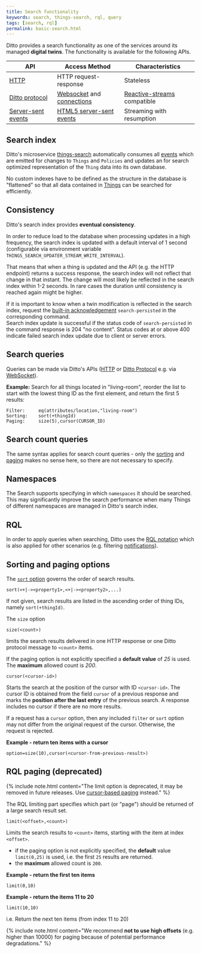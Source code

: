 ```yaml
---
title: Search functionality
keywords: search, things-search, rql, query
tags: [search, rql]
permalink: basic-search.html
---
```


Ditto provides a search functionality as one of the services around its managed **digital twins**.
The functionality is available for the following APIs.

| API | Access Method | Characteristics |
|-----|---------------|-----------------|
|[HTTP](httpapi-search.html)|HTTP request-response|Stateless|
|[Ditto protocol](protocol-specification-things-search.html)|[Websocket](httpapi-protocol-bindings-websocket.html) and [connections](basic-connections.html)| [Reactive-streams](https://reactive-streams.org) compatible |
|[Server-sent events](httpapi-sse.html#sse-api-searchthings)|[HTML5 server-sent events](https://html.spec.whatwg.org/multipage/server-sent-events.html)|Streaming with resumption|

## Search index

Ditto's microservice [things-search](architecture-services-things-search.html) automatically consumes all 
[events](basic-signals-event.html) which are emitted for changes to `Things` and `Policies` and updates an for search 
optimized representation of the `Thing` data into its own database.

No custom indexes have to be defined as the structure in the database is "flattened" so that all data contained in 
[Things](basic-thing.html) can be searched for efficiently.

## Consistency

Ditto's search index provides **eventual consistency**.

In order to reduce load to the database when processing updates in a high frequency, the search index is updated 
with a default interval of 1 second (configurable via environment variable `THINGS_SEARCH_UPDATER_STREAM_WRITE_INTERVAL`).

That means that when a thing is updated and the API (e.g. the HTTP endpoint) returns a success response, the search index
will not reflect that change in that instant. The change will most likely be reflected in the search index within
1-2 seconds. In rare cases the duration until consistency is reached again might be higher.

If it is important to know when a twin modification is reflected in the search index, request the
[built-in acknowledgement](basic-acknowledgements.html#built-in-acknowledgement-labels) `search-persisted` 
in the corresponding command.  
Search index update is successful if the status code of `search-persisted` in the command response is 204 "no content".
Status codes at or above 400 indicate failed search index update due to client or server errors.

## Search queries

Queries can be made via Ditto's APIs ([HTTP](httpapi-search.html) or 
[Ditto Protocol](protocol-specification-things-search.html) e.g. via [WebSocket](httpapi-protocol-bindings-websocket.html)).

**Example:** Search for all things located in "living-room", reorder the list to start with the lowest thing ID as 
the first element, and return the first 5 results:
```
Filter:     eq(attributes/location,"living-room")
Sorting:    sort(+thingId)
Paging:     size(5),cursor(CURSOR_ID)
```


## Search count queries 

The same syntax applies for search count queries - only the [sorting](basic-rql.html#rql-sorting) and 
[paging](#rql-paging-deprecated) makes no sense here, so there are not necessary to specify. 


## Namespaces

The Search supports specifying in which `namespaces` it should be searched. This may significantly improve the search 
performance when many Things of different namespaces are managed in Ditto's search index.  


## RQL

In order to apply queries when searching, Ditto uses the [RQL notation](basic-rql.html) which is also applied for other 
scenarios (e.g. filtering [notifications](basic-changenotifications.html)).


## Sorting and paging options

The [`sort` option](basic-rql.html#rql-sorting) governs the order of search results.

```
sort(<+|-><property1>,<+|-><property2>,...)
```

If not given, search results are listed in the ascending order of thing IDs, namely `sort(+thingId)`.

The `size` option
```
size(<count>)
```
limits the search results delivered in one HTTP response or one Ditto protocol message to `<count>` items.

If the paging option is not explicitly specified a **default value** of _25_ is used. 
The **maximum** allowed count is _200_.

```
cursor(<cursor-id>)
```
Starts the search at the position of the cursor with ID `<cursor-id>`. The cursor ID is obtained from the field 
`cursor` of a previous response and marks the **position after the last entry** of the previous search. A response 
includes no cursor if there are no more results.

If a request has a `cursor` option, then any included `filter` or `sort` option may not differ from the original request 
of the cursor. Otherwise, the request is rejected.

**Example - return ten items with a cursor**
```
option=size(10),cursor(<cursor-from-previous-result>)
```

## RQL paging (deprecated)

{% include note.html content="The limit option is deprecated, it may be removed in future releases. Use [cursor-based 
paging](basic-search.html#sorting-and-paging-options) instead." %}

The RQL limiting part specifies which part (or "page") should be returned of a large search result set.

```
limit(<offset>,<count>)
```

Limits the search results to `<count>` items, starting with the item at index `<offset>`. 
* if the paging option is not explicitly specified, the **default** value `limit(0,25)` is used, 
  i.e. the first `25` results are returned.
* the **maximum** allowed count is `200`.

**Example - return the first ten items**
```
limit(0,10)
```

**Example - return the items 11 to 20**
```
limit(10,10)
```
i.e. Return the next ten items (from index 11 to 20)

{% include note.html content="We recommend **not to use high offsets** (e.g. higher than 10000) for paging
    because of potential performance degradations." %}
